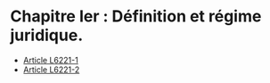 # Chapitre Ier : Définition et régime juridique.

* [Article L6221-1](./LEGIARTI000006903996.md)
* [Article L6221-2](./LEGIARTI000028686937.md)
